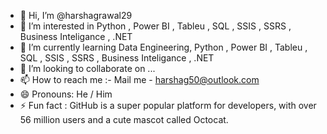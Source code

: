 - 👋 Hi, I’m @harshagrawal29
- 👀 I’m interested in Python , Power BI , Tableu , SQL , SSIS , SSRS , Business Inteligance , .NET
- 🌱 I’m currently learning Data Engineering, Python , Power BI , Tableu , SQL , SSIS , SSRS , Business Inteligance , .NET
- 💞️ I’m looking to collaborate on ...
- 📫 How to reach me :- Mail me - harshag50@outlook.com
- 😄 Pronouns: He / Him
- ⚡ Fun fact : GitHub is a super popular platform for developers, with over 56 million users and a cute mascot called Octocat.

<!---
harshagrawal29/harshagrawal29 is a ✨ special ✨ repository because its `README.md` (this file) appears on your GitHub profile.
You can click the Preview link to take a look at your changes.
--->
